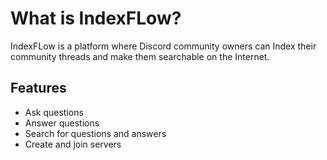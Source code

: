 # What is IndexFLow?

IndexFLow is a platform where Discord community owners can Index their community threads and make them searchable on the Internet.

## Features

- Ask questions
- Answer questions
- Search for questions and answers
- Create and join servers